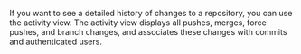 If you want to see a detailed history of changes to a repository, you can use the activity view. The activity view displays all pushes, merges, force pushes, and branch changes, and associates these changes with commits and authenticated users.
